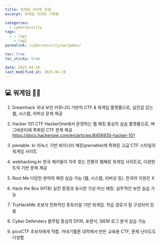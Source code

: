 ```yaml
---
title: 워게임 사이트 모음
excerpt: 워게임 사이트 기록용

categories:
  - cybersecurity
tags:
  - - tag1
    - tag2
permalink: /cybersecurity/wargames/

toc: true
toc_sticky: true

date: 2025-04-19
last_modified_at: 2025-04-19
---
```


## 💻 워게임 🏴‍☠️

1. Dreamhack
국내 보안 커뮤니티 기반의 CTF & 워게임 플랫폼으로, 실전감 있는 웹, 시스템, 리버싱 문제 제공

2. Hacker 101 CTF
HackerOne에서 운영하는 웹 해킹 중심의 실습 플랫폼으로, 버그바운티에 특화된 CTF 문제 제공
https://docs.hackerone.com/en/articles/8456935-hacker-101

3. pwnable. kr
리눅스 기반 바이너리 해킹(pwnable)에 특화된 고급 CTF 스타일의 워게임 사이트

4. webhacking.kr
	한국 해커들이 자주 찾는 전통의 웹해킹 워게임 사이트로, 다양한 트릭 기반 문제 제공

5. Root Me
	다양한 분야의 해킹 실습 가능 (웹, 시스템, 리버싱 등). 한국어 지원은 X

6. Hack the Box (HTB)
실전 환경과 유사한 가상 머신 해킹. 실무적인 보안 실습 가능

7. TryHackMe
	초보자 친화적인 튜토리얼 기반 워게임. 학습 경로가 잘 구성되어 있음

8. Cyber Defenders
	블루팀 중심의 DFIR, 포렌식, SIEM 로그 분석 실습 가능

9. picoCTF
	초보자에게 적합. 카네기멜론 대학에서 만든 교육용 CTF, 문제 난이도도 다양함
